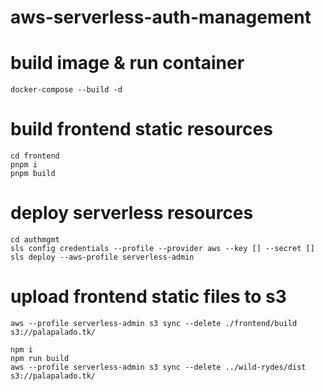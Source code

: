 # aws-serverless-auth-management

# build image & run container

```
docker-compose --build -d
```

# build frontend static resources

```
cd frontend
pnpm i
pnpm build
```

# deploy serverless resources

```
cd authmgmt
sls config credentials --profile --provider aws --key [] --secret []
sls deploy --aws-profile serverless-admin
```

# upload frontend static files to s3

```
aws --profile serverless-admin s3 sync --delete ./frontend/build s3://palapalado.tk/

npm i
npm run build
aws --profile serverless-admin s3 sync --delete ../wild-rydes/dist s3://palapalado.tk/
```
